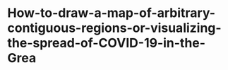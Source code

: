 # How-to-draw-a-map-of-arbitrary-contiguous-regions-or-visualizing-the-spread-of-COVID-19-in-the-Grea